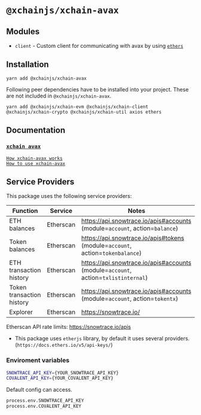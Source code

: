 # `@xchainjs/xchain-avax`

## Modules

- `client` - Custom client for communicating with avax by using [`ethers`](https://github.com/ethers-io/ethers.js)

## Installation

```
yarn add @xchainjs/xchain-avax
```

Following peer dependencies have to be installed into your project. These are not included in `@xchainjs/xchain-avax`.

```
yarn add @xchainjs/xchain-evm @xchainjs/xchain-client @xchainjs/xchain-crypto @xchainjs/xchain-util axios ethers
```

## Documentation

### [`xchain avax`](http://docs.xchainjs.org/xchain-client/xchain-avax/)

[`How xchain-avax works`](http://docs.xchainjs.org/xchain-client/xchain-avax/how-it-works.html)\
[`How to use xchain-avax`](http://docs.xchainjs.org/xchain-client/xchain-avax/how-to-use.html)

## Service Providers

This package uses the following service providers:

| Function                  | Service   | Notes                                                                              |
| ------------------------- | --------- | ---------------------------------------------------------------------------------- |
| ETH balances              | Etherscan | https://api.snowtrace.io/apis#accounts (module=`account`, action=`balance`)        |
| Token balances            | Etherscan | https://api.snowtrace.io/apis#tokens (module=`account`, action=`tokenbalance`)     |
| ETH transaction history   | Etherscan | https://api.snowtrace.io/apis#accounts (module=`account`, action=`txlistinternal`) |
| Token transaction history | Etherscan | https://api.snowtrace.io/apis#accounts (module=`account`, action=`tokentx`)        |
| Explorer                  | Etherscan | https://snowtrace.io/                                                              |

Etherscan API rate limits: https://snowtrace.io/apis

- This package uses `etherjs` library, by default it uses several providers. (`https://docs.ethers.io/v5/api-keys/`)

### Enviroment variables


```sh
SNOWTRACE_API_KEY={YOUR_SNOWTRACE_API_KEY}
COVALENT_API_KEY={YOUR_COVALENT_API_KEY}
```

Default config can access.

```sh
process.env.SNOWTRACE_API_KEY
process.env.COVALENT_API_KEY
```

